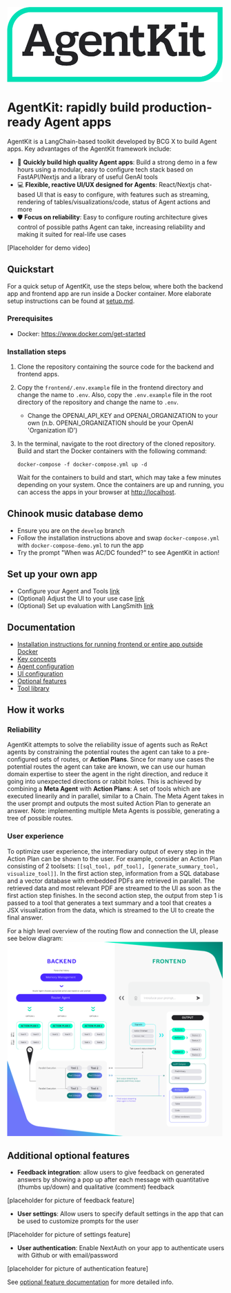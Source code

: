 <img src="static/agentkit_logo_color.png" alt="AgentKit logo" style="width:500px;"/>


# AgentKit: rapidly build production-ready Agent apps
AgentKit is a LangChain-based toolkit developed by BCG X to build Agent apps. Key advantages of the AgentKit framework include:
- 🚀 **Quickly build high quality Agent apps**: Build a strong demo in a few hours using a modular, easy to configure tech stack based on FastAPI/Nextjs and a library of useful GenAI tools
- 💻 **Flexible, reactive UI/UX designed for Agents**: React/Nextjs chat-based UI that is easy to configure, with features such as streaming, rendering of tables/visualizations/code, status of Agent actions and more
- 🛡️ **Focus on reliability**: Easy to configure routing architecture gives control of possible paths Agent can take, increasing reliability and making it suited for real-life use cases

[Placeholder for demo video]

## Quickstart
For a quick setup of AgentKit, use the steps below, where both the backend app and frontend app are run inside a Docker container. More elaborate setup instructions can be found at [setup.md](docs/setup.md).

### Prerequisites
- Docker: https://www.docker.com/get-started

### Installation steps
1. Clone the repository containing the source code for the backend and frontend apps.

2. Copy the `frontend/.env.example` file in the frontend directory and change the name to `.env`. Also, copy the `.env.example` file in the root directory of the repository and change the name to `.env`.
   - Change the OPENAI_API_KEY and OPENAI_ORGANIZATION to your own (n.b. OPENAI_ORGANIZATION should be your OpenAI 'Organization ID')

3. In the terminal, navigate to the root directory of the cloned repository. Build and start the Docker containers with the following command:
   ```
   docker-compose -f docker-compose.yml up -d
   ```
   Wait for the containers to build and start, which may take a few minutes depending on your system. Once the containers are up and running, you can access the apps in your browser at [http://localhost](http://localhost/).

## Chinook music database demo
- Ensure you are on the `develop` branch
- Follow the installation instructions above and swap `docker-compose.yml` with `docker-compose-demo.yml` to run the app
- Try the prompt "When was AC/DC founded?" to see AgentKit in action!

## Set up your own app
- Configure your Agent and Tools [link](docs/configure_agent_and_tools.md)
- (Optional) Adjust the UI to your use case [link](docs/configure_ui.md)
- (Optional) Set up evaluation with LangSmith [link](docs/evaluation.md)

## Documentation
- [Installation instructions for running frontend or entire app outside Docker](docs/setup_development.md)
- [Key concepts](docs/key_concepts.md)
- [Agent configuration](docs/configure_agent.md)
- [UI configuration](docs/configure_ui.md)
- [Optional features](docs/optional_features.md)
- [Tool library](docs/tool_library.md)

## How it works

### Reliability
AgentKit attempts to solve the reliability issue of agents such as ReAct agents by constraining the potential routes the agent can take to a pre-configured sets of routes, or **Action Plans**. Since for many use cases the potential routes the agent can take are known, we can use our human domain expertise to steer the agent in the right direction, and reduce it going into unexpected directions or rabbit holes. This is achieved by combining a **Meta Agent** with **Action Plans**: A set of tools which are executed linearily and in parallel, similar to a Chain. The Meta Agent takes in the user prompt and outputs the most suited Action Plan to generate an answer. Note: implementing multiple Meta Agents is possible, generating a tree of possible routes.

### User experience
To optimize user experience, the intermediary output of every step in the Action Plan can be shown to the user. For example, consider an Action Plan consisting of 2 toolsets: `[[sql_tool, pdf_tool], [generate_summary_tool, visualize_tool]]`. In the first action step, information from a SQL database and a vector database with embedded PDFs are retrieved in parallel. The retrieved data and most relevant PDF are streamed to the UI as soon as the first action step finishes. In the second action step, the output from step 1 is passed to a tool that generates a text summary and a tool that creates a JSX visualization from the data, which is streamed to the UI to create the final answer.

For a high level overview of the routing flow and connection the UI, please see below diagram:
<img src="static/agentkit_flow_diagram.png" alt="AgentKit framework" style="width:500px;"/>

## Additional optional features

- **Feedback integration**: allow users to give feedback on generated answers by showing a pop up after each message with quantitative (thumbs up/down) and qualitative (comment) feedback

[placeholder for picture of feedback feature]

- **User settings**: Allow users to specify default settings in the app that can be used to customize prompts for the user

[Placeholder for picture of settings feature]

- **User authentication**: Enable NextAuth on your app to authenticate users with Github or with email/password

[placeholder for picture of authentication feature]

See [optional feature documentation](docs/optional_features.md) for more detailed info.
